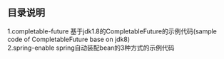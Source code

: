 ## 目录说明
1.completable-future 基于jdk1.8的CompletableFuture的示例代码(sample code of CompletableFuture base on jdk8)   
2.spring-enable spring自动装配bean的3种方式的示例代码   

